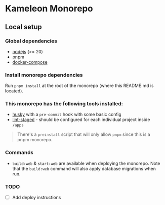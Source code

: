 # Kameleon Monorepo

## Local setup

### Global dependencies

- [nodejs](https://nodejs.org/) (>= 20)
- [pnpm](https://pnpm.io/installation)
- [docker-compose](https://www.docker.com/)

### Install monorepo dependencies

Run `pnpm install` at the root of the monorepo (where this README.md is located).

### This monorepo has the following tools installed:

- [husky](https://typicode.github.io/husky/) with a `pre-commit` hook with some basic config
- [lint-staged](https://github.com/lint-staged/lint-staged) - should be configured for each individual project inside `/apps`

> There's a `preinstall` script that will only allow `pnpm` since this is a pnpm monorepo.

### Commands

- `build:web` & `start:web` are available when deploying the monorepo. Note that the `build:web` command will also apply database migrations when run.

### TODO
- [ ] Add deploy instructions